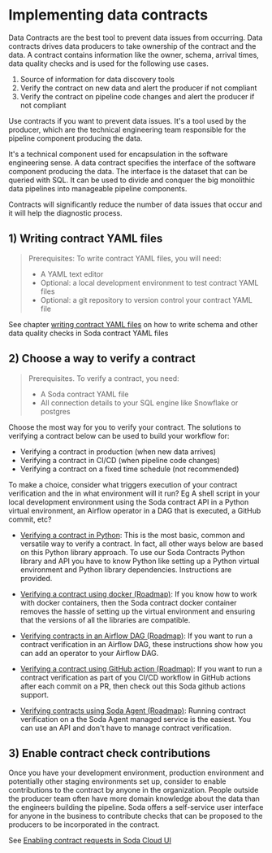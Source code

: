 # Implementing data contracts

Data Contracts are the best tool to prevent data issues from occurring. Data contracts 
drives data producers to take ownership of the contract and the data.  A contract contains 
information like the owner, schema, arrival times, data quality checks and is used for the 
following use cases.

1) Source of information for data discovery tools 
2) Verify the contract on new data and alert the producer if not compliant
3) Verify the contract on pipeline code changes and alert the producer if not compliant

Use contracts if you want to prevent data issues. It's a tool used by the producer, which 
are the technical engineering team responsible for the pipeline component producing the data.  

It's a technical component used for encapsulation in the software engineering sense. A data 
contract specifies the interface of the software component producing the data.  The interface 
is the dataset that can be queried with SQL.  It can be used to divide and conquer 
the big monolithic data pipelines into manageable pipeline components.  

Contracts will significantly reduce the number of data issues that occur and it will 
help the diagnostic process.   

## 1) Writing contract YAML files

> Prerequisites: To write contract YAML files, you will need: 
> * A YAML text editor
> * Optional: a local development environment to test contract YAML files
> * Optional: a git repository to version control your contract YAML file

See chapter [writing contract  YAML files](01_writing_contract_yaml_files/README.md) on how to write schema and 
other data quality checks in Soda contract YAML files

## 2) Choose a way to verify a contract

> Prerequisites.  To verify a contract, you need:
> * A Soda contract YAML file
> * All connection details to your SQL engine like Snowflake or postgres

Choose the most way for you to verify your contract. The solutions to verifying a contract 
below can be used to build your workflow for:
* Verifying a contract in production (when new data arrives)
* Verifying a contract in CI/CD (when pipeline code changes)
* Verifying a contract on a fixed time schedule (not recommended)

To make a choice, consider what triggers execution of your contract verification and the in what 
environment will it run?  Eg A shell script in your local development environment using the Soda 
contract API in a Python virtual environment, an Airflow operator in a DAG that is executed, a 
GitHub commit, etc?

* [Verifying a contract in Python](02_verifying_a_contract_in_python/README.md): 
  This is the most basic, common and versatile way to verify a contract.  In fact, all other ways below 
  are based on this Python library approach.  To use our Soda Contracts Python library and API you 
  have to know Python like setting up a Python virtual environment and Python library dependencies. 
  Instructions are provided.

* [Verifying a contract using docker (Roadmap)](03_verifying_a_contract_using_docker/README.md):
  If you know how to work with docker containers, then the Soda contract docker container removes the 
  hassle of setting up the virtual environment and ensuring that the versions of all the libraries are 
  compatible. 
  
* [Verifying contracts in an Airflow DAG (Roadmap)](04_verifying_a_contract_in_an_airflow_dag/README.md):
  If you want to run a contract verification in an Airflow DAG, these instructions show how you can add 
  an operator to your Airflow DAG.  

* [Verifying a contract using GitHub action (Roadmap)](05_verifying_a_contract_as_a_github_action/README.md):
  If you want to run a contract verification as part of you CI/CD workflow in GitHub actions after each 
  commit on a PR, then check out this Soda github actions support. 

* [Verifying contracts using Soda Agent (Roadmap)](06_verifying_contracts_using_soda_cloud_agent/README.md):
  Running contract verification on a the Soda Agent managed service is the easiest.  You can use an API 
  and don't have to manage contract verification.  

## 3) Enable contract check contributions

Once you have your development environment, production environment and potentially other staging 
environments set up, consider to enable contributions to the contract by anyone in the organization.
People outside the producer team often have more domain knowledge about the data than the engineers 
building the pipeline.  Soda offers a self-service user interface for anyone in the business to 
contribute checks that can be proposed to the producers to be incorporated in the contract. 

See [Enabling contract requests in Soda Cloud UI](07_enabling_contract_requests/README.md)
